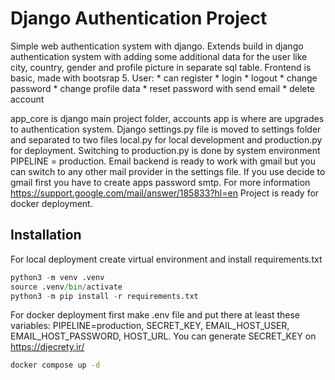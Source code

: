 # Django Authentication Project

Simple web authentication system with django. Extends build in django authentication system with adding some additional data for the user like city, country, gender and profile picture in separate sql table. Frontend is basic, made with bootsrap 5.
User:
    * can register
    * login
    * logout
    * change password
    * change profile data
    * reset password with send email
    * delete account

app_core is django main project folder, accounts app is where are upgrades to authentication system. 
Django settings.py file is moved to settings folder and separated to two files local.py for local development and production.py for deployment. Switching to production.py is done by system environment PIPELINE = production. Email backend is ready to work with gmail but you can switch to any other mail provider in the settings file. If you use decide to gmail first you have to create apps password smtp. For more information https://support.google.com/mail/answer/185833?hl=en
Project is ready for docker deployment. 

## Installation

For local deployment create virtual environment and install requirements.txt
```python
python3 -m venv .venv
source .venv/bin/activate
python3 -m pip install -r requirements.txt
```

For docker deployment first make .env file and put there at least these variables: PIPELINE=production, SECRET_KEY, EMAIL_HOST_USER, EMAIL_HOST_PASSWORD, HOST_URL.
You can generate SECRET_KEY on https://djecrety.ir/

```bash
docker compose up -d
```


